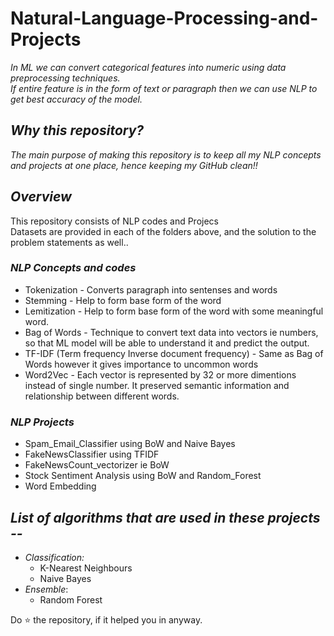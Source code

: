 # Natural-Language-Processing-and-Projects
*In ML we can convert categorical features into numeric using data preprocessing techniques.\
If entire feature is in the form of text or paragraph then we can use NLP to get best accuracy of the model.*

## *Why this repository?*
*The main purpose of making this repository is to keep all my NLP concepts and projects at one place, hence keeping my GitHub clean!!*

## *Overview*
This repository consists of NLP codes and Projecs\
Datasets are provided in each of the folders above, and the solution to the problem statements as well..
### *NLP Concepts and codes*
* Tokenization - Converts paragraph into sentenses and words
* Stemming - Help to form base form of the word
* Lemitization - Help to form base form of the word with some meaningful word.
* Bag of Words - Technique to convert text data into vectors ie numbers, so that ML model will be able to understand it and predict the output.
* TF-IDF (Term frequency Inverse document frequency) - Same as Bag of Words however it gives importance to uncommon words
* Word2Vec - Each vector is represented by 32 or more dimentions instead of single number. It preserved semantic information and relationship between different words.

### *NLP Projects*
* Spam_Email_Classifier using BoW and Naive Bayes
* FakeNewsClassifier using TFIDF
* FakeNewsCount_vectorizer ie BoW
* Stock Sentiment Analysis using BoW and Random_Forest
* Word Embedding

## *List of algorithms that are used in these projects --*
* *Classification:*
  * K-Nearest Neighbours
  * Naive Bayes
* *Ensemble*:
  * Random Forest


Do ⭐ the repository, if it helped you in anyway.


